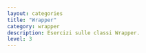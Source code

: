 ```yaml
---
layout: categories
title: "Wrapper"
category: wrapper
description: Esercizi sulle classi Wrapper.
level: 3
---
```

